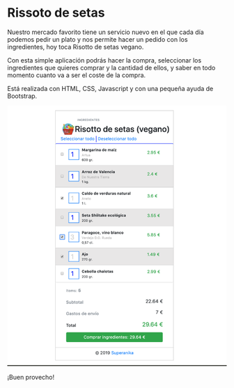 # Rissoto de setas

Nuestro mercado favorito tiene un servicio nuevo en el que cada día podemos pedir un plato y nos permite hacer un pedido con
los ingredientes, hoy toca Risotto de setas vegano.

Con esta simple aplicación podrás hacer la compra, seleccionar los ingredientes que quieres comprar y la cantidad de ellos, 
y saber en todo momento cuanto va a ser el coste de la compra.

Está realizada con HTML, CSS, Javascript y con una pequeña ayuda de Bootstrap.

![Screenshot](screenshot.png) 

¡Buen provecho!


